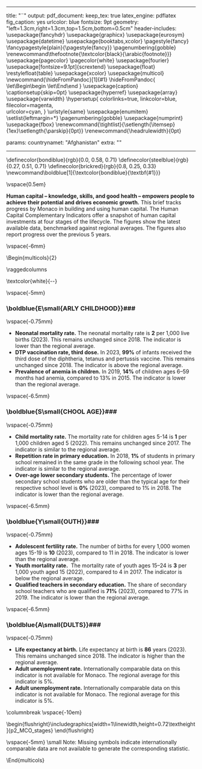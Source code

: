 

---
title: "¨"
output:
  pdf_document: 
    keep_tex: true
  latex_engine: pdflatex
  fig_caption: yes
  urlcolor: blue
fontsize: 9pt
geometry: "left=1.3cm,right=1.3cm,top=1.5cm,bottom=0.5cm"
header-includes:  \usepackage{fancyhdr} 
  \usepackage{graphicx}
  \usepackage{eurosym}
  \usepackage{datetime}
  \usepackage{booktabs,xcolor} \pagestyle{fancy}  
  \fancypagestyle{plain}{\pagestyle{fancy}}
  \pagenumbering{gobble}
  \renewcommand\thefootnote{\textcolor{black}{\arabic{footnote}}}
  \usepackage{pagecolor}
  \pagecolor{white}
  \usepackage{fourier}
  \usepackage[fontsize=9.1pt]{scrextend}
  \usepackage{float}
  \restylefloat{table}
  \usepackage{xcolor}
  \usepackage{multicol}
  \newcommand{\hideFromPandoc}[1]{#1}
  \hideFromPandoc{
    \let\Begin\begin
    \let\End\end
  }
  \usepackage{caption}
  \captionsetup{skip=0pt}
  \usepackage{hyperref}
  \usepackage{array}
  \usepackage{varwidth}
  \hypersetup{
      colorlinks=true,
      linkcolor=blue,
      filecolor=magenta,      
      urlcolor=cyan,
  }
  \urlstyle{same}
  \usepackage{enumitem}
  \setlist{leftmargin=*}
  \pagenumbering{gobble}
  \usepackage{numprint}
  \usepackage{fbox}
  \renewcommand{\tightlist}{\setlength{\itemsep}{1ex}\setlength{\parskip}{0pt}}
  \renewcommand{\headrulewidth}{0pt}
  
params:
  countrynamet: "Afghanistan"
  extra: ""

---
\definecolor{bondiblue}{rgb}{0.0, 0.58, 0.71}
\definecolor{steelblue}{rgb}{0.27, 0.51, 0.71}
\definecolor{brickred}{rgb}{0.8, 0.25, 0.33}
\newcommand\boldblue[1]{\textcolor{bondiblue}{\textbf{#1}}}

\vspace{0.5em}

**Human capital – knowledge, skills, and good health – empowers people to achieve their potential and drives economic growth.** This brief tracks progress by Monaco in building and using human capital. The Human Capital Complementary Indicators offer a snapshot of human capital investments at four stages of the lifecycle. The figures show the latest available data, benchmarked against regional averages. The figures also report progress over the previous 5 years.

\vspace{-6mm}

\Begin{multicols}{2} 



\raggedcolumns

\textcolor{white}{--}

\vspace{-5mm}

### \boldblue{E\small{ARLY CHILDHOOD}}###

\vspace{-0.75mm}

* **Neonatal mortality rate.** The neonatal mortality rate is **2** per 1,000 live births (2023). This remains unchanged since 2018. The indicator is lower than the regional average.
* **DTP vaccination rate, third dose.** In 2023, **99%** of infants received the third dose of the diphtheria, tetanus and pertussis vaccine. This remains unchanged since 2018. The indicator is above the regional average.
* **Prevalence of anemia in children.** In 2019, **14%** of children ages 6–59 months had anemia, compared to 13% in 2015. The indicator is lower than the regional average.

\vspace{-6.5mm}

### \boldblue{S\small{CHOOL AGE}}###

\vspace{-0.75mm}

* **Child mortality rate.**  The mortality rate for children ages 5-14 is **1** per 1,000 children aged 5 (2022). This remains unchanged since 2017. The indicator is similar to the regional average.
* **Repetition rate in primary education.** In 2018, **1%** of students in primary school remained in the same grade in the following school year. The indicator is similar to the regional average.
* **Over-age lower secondary students.** The percentage of lower secondary school students who are older than the typical age for their respective school level is **0%** (2023), compared to 1% in 2018. The indicator is lower than the regional average.

\vspace{-6.5mm}

### \boldblue{Y\small{OUTH}}###

\vspace{-0.75mm}

* **Adolescent fertility rate.** The number of births for every 1,000 women ages 15-19 is **10** (2023), compared to 11 in 2018. The indicator is lower than the regional average.
* **Youth mortality rate.**  The mortality rate of youth ages 15–24 is **3** per 1,000 youth aged 15 (2022), compared to 4 in 2017. The indicator is below the regional average.
* **Qualified teachers in secondary education.** The share of secondary school teachers who are qualified is **71%** (2023), compared to 77% in 2019. The indicator is lower than the regional average.

\vspace{-6.5mm}

### \boldblue{A\small{DULTS}}###

\vspace{-0.75mm}

* **Life expectancy at birth.** Life expectancy at birth is **86** years (2023). This remains unchanged since 2018. The indicator is higher than the regional average.
* **Adult unemployment rate.** Internationally comparable data on this indicator is not available for Monaco. The regional average for this indicator is 5%.
* **Adult unemployment rate.** Internationally comparable data on this indicator is not available for Monaco. The regional average for this indicator is 5%.


\columnbreak 
\vspace{-10em}

\begin{flushright}\includegraphics[width=1\linewidth,height=0.72\textheight]{p2_MCO_stages} \end{flushright}

\vspace{-5mm}
\small Note: Missing symbols indicate internationally comparable data are not available to generate the corresponding statistic.
<!-- \vspace(0.1mm) -->

\End{multicols}

